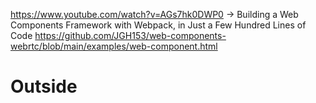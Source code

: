 https://www.youtube.com/watch?v=AGs7hk0DWP0  ->  Building a Web Components Framework with Webpack, in Just a Few Hundred Lines of Code
https://github.com/JGH153/web-components-webrtc/blob/main/examples/web-component.html

<h1>Outside</h1>
<my-element></my-element>

<template id="my-element-template">
  <style>
    * {
      background: red;
    }
  </style>
  <h1>Inside</h1>
</template>

<script>
  class MyElement extends HTMLElement {
    constructor() {
      super();

      const shadow = this.attachShadow({ mode: "open" });
      const template = document.getElementById("my-element-template").content;
      shadow.appendChild(template.cloneNode(true));
    }
  }

  customElements.define("my-element", MyElement);
</script>